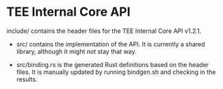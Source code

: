 # TEE Internal Core API

include/ contains the header files for the TEE Internal Core API v1.2.1.

* src/ contains the implementation of the API. It is currently a shared library,
although it might not stay that way.

* src/binding.rs is the generated Rust definitions based on the header files. It
is manually updated by running bindgen.sh and checking in the results.